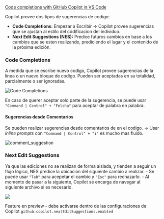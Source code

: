 [Code completions with GitHub Copilot in VS Code](https://code.visualstudio.com/docs/copilot/ai-powered-suggestions)

Copilot provee dos tipos de sugerencias de codigo:
* **Code Completions:** Empezar a Escribir -> Copilot provee sugerencias que se ajustan al estilo del códificacion del individuo.
* **Next Edit Suggestions (NES):** Predice futuros cambios en base a los cambios que se esten realizando, prediciendo el lugar y el contenido de la próxima edición.

### Code Completions
A medida que se escribe nuevo codigo, Copilot provee sugerencias de la linea o un nuevo bloque de codigo. Pueden ser aceptadas en su totalidad, parcialmente o ser ignoradas.

![Code Completions](https://code.visualstudio.com/assets/docs/copilot/inline-suggestions/js-suggest.png)

En caso de querer aceptar solo parte de la sugerencia, se puede usar `"Command | Control" + "Felcha"` para aceptar de palabra en palabra.
#### Sugerencias desde Comentarios
Se pueden realizar sugerencias desde comentarios de en el codigo. -> Usar _inline prompts_ con `"Command | Control" + "i"`  es mucho mas fluido.

![comment_suggestion](https://code.visualstudio.com/assets/docs/copilot/inline-suggestions/ts-suggest-code-comment.png)

### Next Edit Suggestions
Ya que las ediciones no se realizan de forma aislada, y tienden a seguir un flujo lógico, NES predice la ubicación del siguiente cambio a realizar. - Se puede usar `"Tab"` para acepetar el cambio y `"Esc"` para rechazarlo. - Al momento de pasar a la siguiente, Copilot se encarga de navegar al siguiente archivo si es necesario.

![](https://code.visualstudio.com/assets/docs/copilot/inline-suggestions/nes-arrow-directions.gif)

Feature en preview - debe activarse dentro de las configuraciones de Copilot `github.copilot.nextEditSuggestions.enabled`


